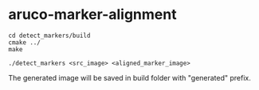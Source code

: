 # aruco-marker-alignment

```
cd detect_markers/build
cmake ../
make

./detect_markers <src_image> <aligned_marker_image>
```

The generated image will be saved in build folder with "generated" prefix.